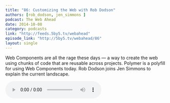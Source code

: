 ```yaml
---
title: "86: Customizing the Web with Rob Dodson"
authors: [rob_dodson, jen_simmons ]
podcast: The Web Ahead
date: 2014-10-08
category: podcasts
link: "http://feeds.5by5.tv/webahead"
episode_link: "http://5by5.tv/webahead/86"
layout: single
---
```


Web Components are all the rage these days — a way to create the web
using chunks of code that are reusable across projects. Polymer is a
polyfill for using Web Components today. Rob Dodson joins Jen Simmons
to explain the current landscape.

<!-- Excerpt -->

<div class="podcast-wrap">
    <audio controls itemprop="audio">
      <source src="http://fdlyr.co/d/webahead/cdn.5by5.tv/audio/broadcasts/webahead/2014/webahead-086.mp3" type="audio/mpeg">
    </audio>
</div>
